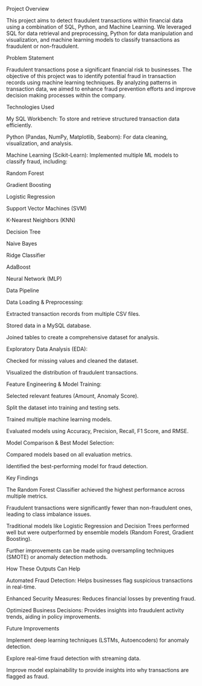 
Project Overview

This project aims to detect fraudulent transactions within financial data using a combination of SQL, Python, and Machine Learning. We leveraged SQL for data retrieval and preprocessing, Python for data manipulation and visualization, and machine learning models to classify transactions as fraudulent or non-fraudulent.


Problem Statement

Fraudulent transactions pose a significant financial risk to businesses. The objective of this project was to identify potential fraud in transaction records using machine learning techniques. By analyzing patterns in transaction data, we aimed to enhance fraud prevention efforts and improve decision making processes within the company.

Technologies Used

My SQL Workbench: To store and retrieve structured transaction data efficiently.

Python (Pandas, NumPy, Matplotlib, Seaborn): For data cleaning, visualization, and analysis.

Machine Learning (Scikit-Learn): Implemented multiple ML models to classify fraud, including:

Random Forest

Gradient Boosting

Logistic Regression

Support Vector Machines (SVM)

K-Nearest Neighbors (KNN)

Decision Tree

Naive Bayes

Ridge Classifier

AdaBoost

Neural Network (MLP)


Data Pipeline

Data Loading & Preprocessing:

Extracted transaction records from multiple CSV files.

Stored data in a MySQL database.

Joined tables to create a comprehensive dataset for analysis.

Exploratory Data Analysis (EDA):

Checked for missing values and cleaned the dataset.

Visualized the distribution of fraudulent transactions.

Feature Engineering & Model Training:

Selected relevant features (Amount, Anomaly Score).

Split the dataset into training and testing sets.

Trained multiple machine learning models.

Evaluated models using Accuracy, Precision, Recall, F1 Score, and RMSE.

Model Comparison & Best Model Selection:

Compared models based on all evaluation metrics.

Identified the best-performing model for fraud detection.


Key Findings

The Random Forest Classifier achieved the highest performance across multiple metrics.

Fraudulent transactions were significantly fewer than non-fraudulent ones, leading to class imbalance issues.

Traditional models like Logistic Regression and Decision Trees performed well but were outperformed by ensemble models (Random Forest, Gradient Boosting).

Further improvements can be made using oversampling techniques (SMOTE) or anomaly detection methods.

How These Outputs Can Help

Automated Fraud Detection: Helps businesses flag suspicious transactions in real-time.

Enhanced Security Measures: Reduces financial losses by preventing fraud.

Optimized Business Decisions: Provides insights into fraudulent activity trends, aiding in policy improvements.

Future Improvements

Implement deep learning techniques (LSTMs, Autoencoders) for anomaly detection.

Explore real-time fraud detection with streaming data.

Improve model explainability to provide insights into why transactions are flagged as fraud.
